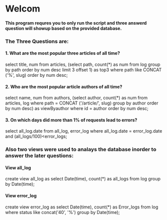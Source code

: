 # Welcom

#### This program requres you to only run the script and three answerd question will showup based on the provided database.

### The Three Questions are: 

#### 1. What are the most popular three articles of all time?
select title, num from articles, (select path, count(*) as num from log group by path order by num desc limit 3 offset 1) as top3 where path like CONCAT ('%', slug) order by num desc;


#### 2. Who are the most popular article authors of all time?
select name, num from authors, (select author, count(*) as num from articles, log where path = CONCAT ('/article/', slug) group by author order by num desc) as viewByauthor where id = author order by num desc;


#### 3. On which days did more than 1% of requests lead to errors?
select all_log.date from all_log, error_log where all_log.date = error_log.date and (all_logs/100)<error_logs;

### Also two views were used to analays the database inorder to answer the later questions:

#### View all_log 
create view all_log as select Date(time), count(*) as all_logs from log group by Date(time);

#### View error_log
create view error_log as select Date(time), count(*) as Error_logs from log  where status like concat('40', '%') group by Date(time);
